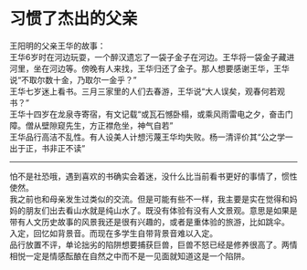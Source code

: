# 习惯了杰出的父亲

王阳明的父亲王华的故事：  
王华6岁时在河边玩耍，一个醉汉遗忘了一袋子金子在河边。王华将一袋金子藏进河里，坐在河边等。傍晚有人来找，王华归还了金子。那人想要感谢王华，王华说“不取尔数十金，乃取尔一金乎？”  
王华七岁迷上看书。三月三家里的人们去春游，王华说“大人误矣，观春何若观书？”  
王华十四岁在龙泉寺寄宿，有文记载“或瓦石憾卧榻，或乘风雨雷电之夕，奋击门障。僧从壁隙窥先生，方正襟危坐，神气自若”  
王华品行高洁不乱性。有人设美人计想污蔑王华均失败。杨一清评价其“公之学一出于正，书非正不读”

***

怕不是社恐哦，遇到喜欢的书确实会着迷，没什么比当前看书更好的事情了，惯性使然。  
我之前也和母亲发生过类似的交流。但是可能有些不一样，我主要是实在觉得和妈妈的朋友们出去看山水就是纯山水了。既没有体验有没有人文景观。意思是如果是带有人文历史故事的风景我还是很有兴趣的，或者是重体验的旅游，比如跳伞。  
入定，回忆如背景音。而现在多学生自带背景音难以入定。  
品行放置不评，单论拙劣的陷阱想要捕获巨兽，巨兽不怒已经是修养很高了。两情相悦一定是情感酝酿在自然之中而不是一见面就知道这是一个陷阱。
